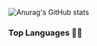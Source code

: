 ![Anurag's GitHub stats](https://github-readme-stats.vercel.app/api?username=sele14&theme=gotham&show_icons=true)

### Top Languages 👨‍💻

<!--START_SECTION:top_language-->
<!--END_SECTION:top_language-->
